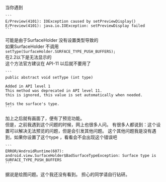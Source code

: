 当你遇到 

	```
	E/Preview(4101): IOException caused by setPreviewDisplay()
	E/Preview(4101): java.io.IOException: setPreviewDisplay failed
	```
可能是由于SurfaceHolder 没有设置类型导致的  
如果SurfaceHolder 不调用  
	```setType(SurfaceHolder.SURFACE_TYPE_PUSH_BUFFERS);
	```  
在2.2以下是无法显示的  
这个方法官方建议在 API-11 以后就不要用了

	```
	public abstract void setType (int type)

	Added in API level 1
	This method was deprecated in API level 11.
	this is ignored, this value is set automatically when needed.

	Sets the surface's type.
	```
加上之后就有画面了，便有了预览功能。  
但是，之前我遇到这个问题的时候，网上也很多人问。
有很多人都说到：这个设置可以解决无法预览的问题，但是会引发其他问题。
这个其他问题我是没有遇到，如果你设置了这个type ，看看会不会出现这个错误吧

	```
	ERROR/AndroidRuntime(607): android.view.SurfaceHolder$BadSurfaceTypeException: Surface type is SURFACE_TYPE_PUSH_BUFFERS
	```

据说是绘图问题。这个我还没有看到。
担心的同学请自行钻研。
